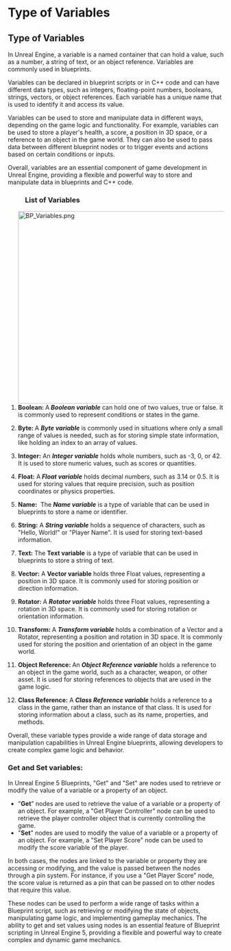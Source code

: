 # Type of Variables

<h2 data-speechify-highlight="true"><strong>Type of Variables</strong></h2>
<p>In Unreal Engine, a variable is a named container that can hold a value, such as a number, a string of text, or an object reference. Variables are commonly used in blueprints.</p>
<p data-speechify-highlight="true">Variables can be declared in blueprint scripts or in C++ code and can have different data types, such as integers, floating-point numbers, booleans, strings, vectors, or object references. Each variable has a unique name that is used to identify it and access its value.</p>
<p>Variables can be used to store and manipulate data in different ways, depending on the game logic and functionality. For example, variables can be used to store a player's health, a score, a position in 3D space, or a reference to an object in the game world. They can also be used to pass data between different blueprint nodes or to trigger events and actions based on certain conditions or inputs.</p>
<p>Overall, variables are an essential component of game development in Unreal Engine, providing a flexible and powerful way to store and manipulate data in blueprints and C++ code.</p>
<h3 style="padding-left: 40px;"><strong>List of Variables</strong></h3>
<ol>
<li><img style="float: right;" src="https://vertexschool.instructure.com/courses/289/files/18140/preview?verifier=80T8fh0IDhvYjlxzFRl0v4ryvb8gbx5vWCW7DjKu" alt="BP_Variables.png" width="658" height="448" data-api-endpoint="https://vertexschool.instructure.com/api/v1/courses/289/files/18140" data-api-returntype="File">
<p><strong>Boolean: </strong>A<strong><em> Boolean variable</em></strong> can hold one of two values, true or false. It is commonly used to represent conditions or states in the game.</p>
</li>
<li><strong>Byte: </strong><span>A <strong><em>Byte variable</em></strong> is commonly used in situations where only a small range of values is needed, such as for storing simple state information, like holding an index to an array of values.</span></li>
<li>
<p><strong>Integer:</strong> An <em><strong>Integer variable</strong></em> holds whole numbers, such as -3, 0, or 42. It is used to store numeric values, such as scores or quantities.</p>
</li>
<li>
<p><strong>Float:</strong> A<strong> <em>Float variable</em></strong> holds decimal numbers, such as 3.14 or 0.5. It is used for storing values that require precision, such as position coordinates or physics properties.</p>
</li>
<li><strong>Name:</strong>&nbsp;<span> The&nbsp;<em><strong>Name variable</strong></em> is a type of variable that can be used in blueprints to store a name or identifier.</span></li>
<li>
<p><strong>String:</strong> A <em><strong>String variable</strong></em> holds a sequence of characters, such as "Hello, World!" or "Player Name". It is used for storing text-based information.</p>
</li>
<li><strong>Text:</strong>&nbsp;<span>The&nbsp;<strong>Text variable</strong> is a type of variable that can be used in blueprints to store a string of text.</span></li>
<li>
<p><strong>Vector:</strong> A <strong>Vector variable</strong> holds three Float values, representing a position in 3D space. It is commonly used for storing position or direction information.</p>
</li>
<li>
<p><strong>Rotator: </strong>A <em><strong>Rotator variable</strong></em> holds three Float values, representing a rotation in 3D space. It is commonly used for storing rotation or orientation information.</p>
</li>
<li>
<p><strong>Transform: </strong>A <strong><em>Transform variable </em></strong>holds a combination of a Vector and a Rotator, representing a position and rotation in 3D space. It is commonly used for storing the position and orientation of an object in the game world.</p>
</li>
<li>
<p><strong>Object Reference: </strong>An <em><strong>Object Reference variable</strong></em> holds a reference to an object in the game world, such as a character, weapon, or other asset. It is used for storing references to objects that are used in the game logic.</p>
</li>
<li>
<p><strong>Class Reference:</strong> A <em><strong>Class Reference variable</strong></em> holds a reference to a class in the game, rather than an instance of that class. It is used for storing information about a class, such as its name, properties, and methods.</p>
</li>
</ol>
<p>Overall, these variable types provide a wide range of data storage and manipulation capabilities in Unreal Engine blueprints, allowing developers to create complex game logic and behavior.</p>
<h3><strong>Get and Set variables:</strong></h3>
<p class="speechify-inbox-player">In Unreal Engine 5 Blueprints, "Get" and "Set" are nodes used to retrieve or modify the value of a variable or a property of an object.</p>
<ul>
<li class="speechify-inbox-player">"<strong>Get</strong>" nodes are used to retrieve the value of a variable or a property of an object. For example, a "Get Player Controller" node can be used to retrieve the player controller object that is currently controlling the game.</li>
<li class="speechify-inbox-player">"<strong>Set</strong>" nodes are used to modify the value of a variable or a property of an object. For example, a "Set Player Score" node can be used to modify the score variable of the player.</li>
</ul>
<p class="speechify-inbox-player">In both cases, the nodes are linked to the variable or property they are accessing or modifying, and the value is passed between the nodes through a pin system. For instance, if you use a "Get Player Score" node, the score value is returned as a pin that can be passed on to other nodes that require this value.</p>
<p class="speechify-inbox-player">These nodes can be used to perform a wide range of tasks within a Blueprint script, such as retrieving or modifying the state of objects, manipulating game logic, and implementing gameplay mechanics. The ability to get and set values using nodes is an essential feature of Blueprint scripting in Unreal Engine 5, providing a flexible and powerful way to create complex and dynamic game mechanics.</p>